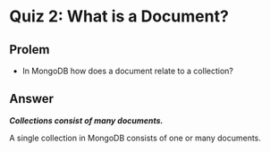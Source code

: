 # Quiz 2: What is a Document?

## Prolem
- In MongoDB how does a document relate to a collection?

## Answer

**_Collections consist of many documents._**

A single collection in MongoDB consists of one or many documents.
